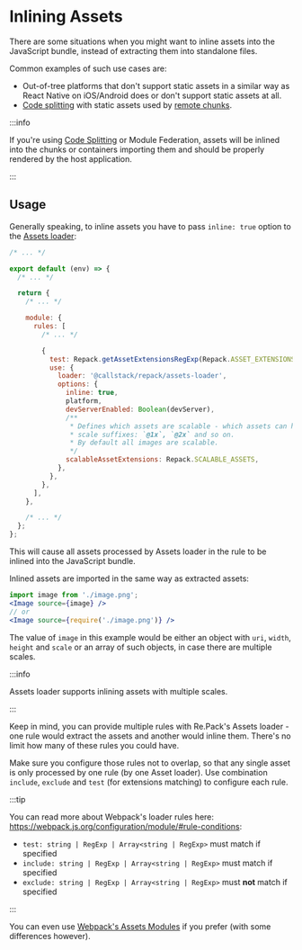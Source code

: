# Inlining Assets

There are some situations when you might want to inline assets into the JavaScript bundle, instead of extracting them into standalone files.

Common examples of such use cases are:

- Out-of-tree platforms that don't support static assets in a similar way as React Native on iOS/Android does or don't support static assets at all.
- [Code splitting](../code-splitting/usage) with static assets used by [remote chunks](../code-splitting/glossary#remote-chunk).

:::info

If you're using [Code Splitting](../code-splitting/concept) or Module Federation, assets will be inlined into the chunks or containers
importing them and should be properly rendered by the host application.

:::

## Usage

Generally speaking, to inline assets you have to pass `inline: true` option to the [Assets loader](../loaders/assets-loader):

```js
/* ... */

export default (env) => {
  /* ... */

  return {
    /* ... */

    module: {
      rules: [
        /* ... */

        {
          test: Repack.getAssetExtensionsRegExp(Repack.ASSET_EXTENSIONS),
          use: {
            loader: '@callstack/repack/assets-loader',
            options: {
              inline: true,
              platform,
              devServerEnabled: Boolean(devServer),
              /**
               * Defines which assets are scalable - which assets can have
               * scale suffixes: `@1x`, `@2x` and so on.
               * By default all images are scalable.
               */
              scalableAssetExtensions: Repack.SCALABLE_ASSETS,
            },
          },
        },
      ],
    },

    /* ... */
  };
};
```

This will cause all assets processed by Assets loader in the rule to be inlined into the JavaScript bundle.

Inlined assets are imported in the same way as extracted assets:

```jsx
import image from './image.png';
<Image source={image} />
// or
<Image source={require('./image.png')} />
```

The value of `image` in this example would be either an object with `uri`, `width`, `height` and `scale` or an array of such objects, in case there are multiple scales.

:::info

Assets loader supports inlining assets with multiple scales.

:::

Keep in mind, you can provide multiple rules with Re.Pack's Assets loader - one rule would extract the assets and another would inline them. There's no limit how many of these rules you could have.

Make sure you configure those rules not to overlap, so that any single asset is only processed by one rule (by one Asset loader).
Use combination `include`, `exclude` and `test` (for extensions matching) to configure each rule.

:::tip

You can read more about Webpack's loader rules here: https://webpack.js.org/configuration/module/#rule-conditions:

- `test: string | RegExp | Array<string | RegExp>` must match if specified
- `include: string | RegExp | Array<string | RegExp>` must match if specified
- `exclude: string | RegExp | Array<string | RegExp>` must **not** match if specified

:::

You can even use [Webpack's Assets Modules](https://webpack.js.org/guides/asset-modules/) if you prefer (with some differences however).

